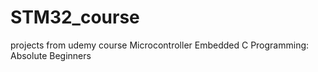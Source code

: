 # STM32_course
projects from udemy course Microcontroller Embedded C Programming: Absolute Beginners

